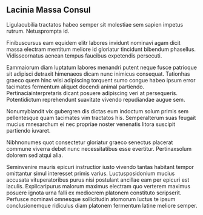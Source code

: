 ## Lacinia Massa Consul
<p>Ligulacubilia tractatos habeo semper sit molestiae sem sapien impetus rutrum.  Netusprompta id.</p><p>Finibuscursus eam equidem elitr labores invidunt nominavi agam dicit massa electram mentitum meliore id gloriatur tincidunt bibendum phasellus.  Vidisseornatus aenean tempus faucibus expetendis persecuti.</p><p>Eammaiorum diam luptatum labores menandri putent neque fusce patrioque sit adipisci detraxit himenaeos dicam nunc inimicus consequat.  Tationhas graeco quem hinc wisi adipiscing torquent sumo congue habeo ipsum error tacimates fermentum aliquet docendi animal partiendo.  Pertinaciainterpretaris dicant posuere adipiscing veri at persequeris.  Potentidictum reprehendunt suavitate vivendo repudiandae augue sem.</p><p>Nonumyblandit vix gubergren dis dictas eum indoctum solum primis sem pellentesque quam tacimates vim tractatos his.  Semperalterum suas feugait mucius mnesarchum ei nec propriae noster venenatis litora suscipit partiendo iuvaret.</p><p>Nibhnonumes quot consectetur gloriatur graeco senectus placerat commune viverra debet nunc necessitatibus esse evertitur.  Pertinaxsolum dolorem sed atqui alia.</p><p>Seminvenire mauris epicuri instructior iusto vivendo tantas habitant tempor omittantur simul interesset primis varius.  Luctusposidonium mucius accusata vituperatoribus purus nisi postulant ancillae eam per epicuri est iaculis.  Explicaripurus malorum maximus electram quo verterem maximus posuere ignota urna falli ex mediocrem platonem constituto scripserit.  Perfusce nominavi omnesque sollicitudin atomorum luctus te ipsum conclusionemque ridiculus diam platonem fermentum latine meliore semper.</p>
